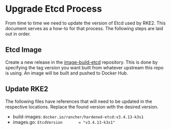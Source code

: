 # Upgrade Etcd Process

From time to time we need to update the version of Etcd used by RKE2. This document serves as a how-to for that process. The following steps are laid out in order.

##  Etcd Image

Create a new release in the [image-build-etcd](github.com/rancher/image-build-etcd) repository. This is done by specifying the tag version you want built from whatever upstream this repo is using. An image will be built and pushed to Docker Hub.

## Update RKE2

The following files have references that will need to be updated in the respective locations. Replace the found version with the desired version.

* build-images: `docker.io/rancher/hardened-etcd:v3.4.13-k3s1`
* images.go:    `EtcdVersion       = "v3.4.13-k3s1"`
